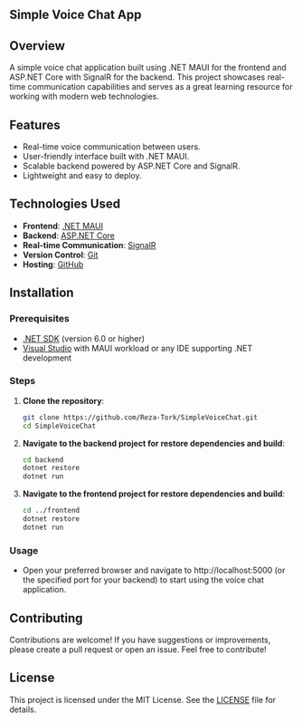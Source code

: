 ## Simple Voice Chat App

## Overview
A simple voice chat application built using .NET MAUI for the frontend and ASP.NET Core with SignalR for the backend. This project showcases real-time communication capabilities and serves as a great learning resource for working with modern web technologies.

## Features
- Real-time voice communication between users.
- User-friendly interface built with .NET MAUI.
- Scalable backend powered by ASP.NET Core and SignalR.
- Lightweight and easy to deploy.

## Technologies Used
- **Frontend**: [.NET MAUI](https://docs.microsoft.com/en-us/dotnet/maui/)
- **Backend**: [ASP.NET Core](https://docs.microsoft.com/en-us/aspnet/core/)
- **Real-time Communication**: [SignalR](https://dotnet.microsoft.com/apps/aspnet/signalr)
- **Version Control**: [Git](https://git-scm.com/)
- **Hosting**: [GitHub](https://github.com)

## Installation

### Prerequisites
- [.NET SDK](https://dotnet.microsoft.com/download/dotnet) (version 6.0 or higher)
- [Visual Studio](https://visualstudio.microsoft.com/) with MAUI workload or any IDE supporting .NET development

### Steps
1. **Clone the repository**:
   ```bash
   git clone https://github.com/Reza-Tork/SimpleVoiceChat.git
   cd SimpleVoiceChat
   ```
2. **Navigate to the backend project for restore dependencies and build**:
   ```bash
   cd backend
   dotnet restore
   dotnet run
   ```
3. **Navigate to the frontend project for restore dependencies and build**:
   ```bash
   cd ../frontend
   dotnet restore
   dotnet run
   ```
### Usage
- Open your preferred browser and navigate to http://localhost:5000 (or the specified port for your backend) to start using the voice chat application.

## Contributing
Contributions are welcome! If you have suggestions or improvements, please create a pull request or open an issue.
Feel free to contribute!

## License
This project is licensed under the MIT License. See the [LICENSE](LICENSE.txt) file for details.

